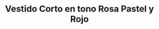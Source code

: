 ---
id: vestido-red-pink
title: Vestido Corto en tono Rosa Pastel y Rojo
regularPrice: 56.60
price: 41.39
image: 
    - vestido-red-pink-1.jpg
    - vestido-red-pink-2.jpg
description: Vestido corto, cuello V, manga corta elástico en cintura.
material: Poliester
sizes: 
- S
- M
- L
creationDate: 2025/02/01
isSale: true
isStock: true
startDate: "2025-02-11"
endDate: "2025-02-14"
---